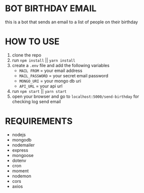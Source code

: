 # BOT BIRTHDAY EMAIL
this is a bot that sends an email to a list of people on their birthday

# HOW TO USE
1. clone the repo
2. run `npm install` || `yarn install`
3. create a `.env` file and add the following variables
    - `MAIL FROM` = your email address
    - `MAIL_PASSWORD` = your secret email password
    - `MONGO_URI` = your mongo db uri
    - `API_URL` = your api url
4. run `npm start` || `yarn start`
5. open your browser and go to `localhost:5000/send-birthday` for checking log send email


# REQUIREMENTS
- nodejs
- mongodb
- nodemailer
- express
- mongoose
- dotenv
- cron
- moment
- nodemon
- cors
- axios
